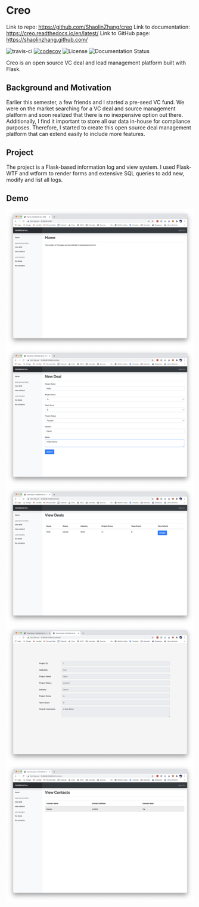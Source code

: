 # Creo
Link to repo: https://github.com/ShaolinZhang/creo
Link to documentation: https://creo.readthedocs.io/en/latest/
Link to GitHub page: https://shaolinzhang.github.com/

![travis-ci](https://travis-ci.com/ShaolinZhang/creo.svg?branch=master) [![codecov](https://codecov.io/gh/ShaolinZhang/creo/branch/master/graph/badge.svg?token=UA8OZYWWSW)](https://codecov.io/gh/ShaolinZhang/creo) ![License](https://img.shields.io/github/license/ShaolinZhang/creo) ![Documentation Status](https://readthedocs.org/projects/creo/badge/?version=latest)

Creo is an open source VC deal and lead management platform built with Flask.

## Background and Motivation

Earlier this semester, a few friends and I started a pre-seed VC fund. We were on the market searching for a VC deal and source management platform and soon realized that there is no inexpensive option out there. Additionally, I find it important to store all our data in-house for compliance purposes. Therefore, I started to create this open source deal management platform that can extend easily to include more features.

## Project

The project is a Flask-based information log and view system. I used Flask-WTF and wtform to render forms and extensive SQL queries to add new, modify and list all logs.

## Demo

![Home Screen](example/img/home.png)
![New Deal](example/img/new_deal.png)
![View Deals](example/img/view_deals.png)
![View Deal](example/img/view_deal.png)
![View Contacts](example/img/view_contacts.png)
